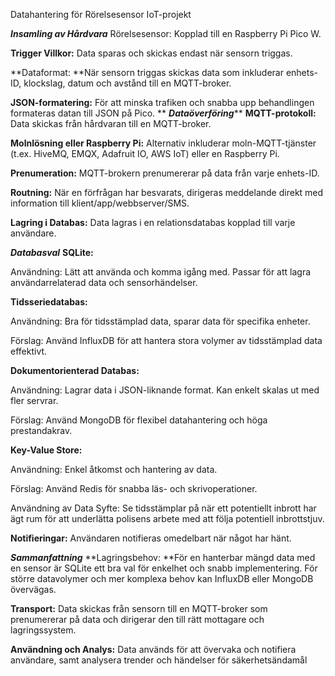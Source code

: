 Datahantering för Rörelsesensor IoT-projekt

***Insamling av Hårdvara***
Rörelsesensor: Kopplad till en Raspberry Pi Pico W.

**Trigger Villkor:** Data sparas och skickas endast när sensorn triggas.

**Dataformat: **När sensorn triggas skickas data som inkluderar enhets-ID, klockslag, datum och avstånd till en MQTT-broker.

**JSON-formatering:** För att minska trafiken och snabba upp behandlingen formateras datan till JSON på Pico.
**
***Dataöverföring*****
**MQTT-protokoll:** Data skickas från hårdvaran till en MQTT-broker.

**Molnlösning eller Raspberry Pi:** Alternativ inkluderar moln-MQTT-tjänster (t.ex. HiveMQ, EMQX, Adafruit IO, AWS IoT) eller en Raspberry Pi.

**Prenumeration:** MQTT-brokern prenumererar på data från varje enhets-ID.

**Routning:** När en förfrågan har besvarats, dirigeras meddelande direkt med information till klient/app/webbserver/SMS.

**Lagring i Databas:** Data lagras i en relationsdatabas kopplad till varje användare.

***Databasval***
**SQLite:**

Användning: Lätt att använda och komma igång med. Passar för att lagra användarrelaterad data och sensorhändelser.

**Tidsseriedatabas:**

Användning: Bra för tidsstämplad data, sparar data för specifika enheter.

Förslag: Använd InfluxDB för att hantera stora volymer av tidsstämplad data effektivt.

**Dokumentorienterad Databas:**

Användning: Lagrar data i JSON-liknande format. Kan enkelt skalas ut med fler servrar.

Förslag: Använd MongoDB för flexibel datahantering och höga prestandakrav.

**Key-Value Store:**

Användning: Enkel åtkomst och hantering av data.

Förslag: Använd Redis för snabba läs- och skrivoperationer.

Användning av Data
Syfte: Se tidsstämplar på när ett potentiellt inbrott har ägt rum för att underlätta polisens arbete med att följa potentiell inbrottstjuv.

**Notifieringar:** Användaren notifieras omedelbart när något har hänt.

***Sammanfattning***
**Lagringsbehov: **För en hanterbar mängd data med en sensor är SQLite ett bra val för enkelhet och snabb implementering. För större datavolymer och mer komplexa behov kan InfluxDB eller MongoDB övervägas.

**Transport:** Data skickas från sensorn till en MQTT-broker som prenumererar på data och dirigerar den till rätt mottagare och lagringssystem.

**Användning och Analys:** Data används för att övervaka och notifiera användare, samt analysera trender och händelser för säkerhetsändamål
